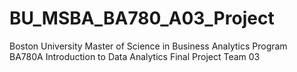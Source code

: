 # BU_MSBA_BA780_A03_Project
Boston University Master of Science in Business Analytics Program\
BA780A Introduction to Data Analytics Final Project Team 03 
